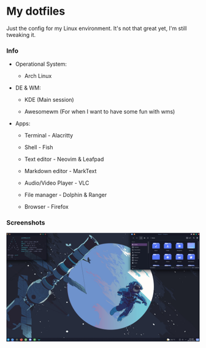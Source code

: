 # My dotfiles

Just the config for my Linux environment. It's not that great yet, I'm still tweaking it.



### Info

* Operational System:
  
  * Arch Linux

* DE & WM:
  
  * KDE (Main session)
  
  * Awesomewm (For when I want to have some fun with wms)

* Apps:
  
  * Terminal - Alacritty
  
  * Shell - Fish
  
  * Text editor - Neovim & Leafpad
  
  * Markdown editor - MarkText
  
  * Audio/Video Player - VLC
  
  * File manager - Dolphin & Ranger
  
  * Browser - Firefox
  
  

### Screenshots

![KDE_desktop.jpg](screenshots/KDE_desktop.jpg)
